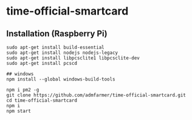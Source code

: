 # time-official-smartcard


## Installation (Raspberry Pi)

```
sudo apt-get install build-essential
sudo apt-get install nodejs nodejs-legacy
sudo apt-get install libpcsclite1 libpcsclite-dev
sudo apt-get install pcscd
```

```
## windows
npm install --global windows-build-tools

npm i pm2 -g
git clone https://github.com/admfarmer/time-official-smartcard.git 
cd time-official-smartcard
npm i
npm start
```
